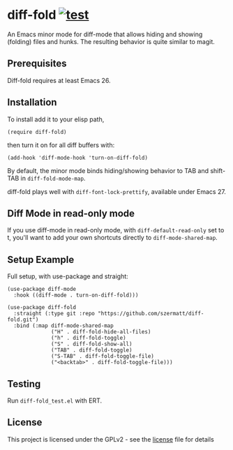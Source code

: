 # diff-fold  [![test](https://github.com/szermatt/diff-fold/workflows/test/badge.svg)](https://github.com/szermatt/diff-fold/actions)

An Emacs minor mode for diff-mode that allows hiding and showing
(folding) files and hunks. The resulting behavior is quite similar to
magit.

## Prerequisites

Diff-fold requires at least Emacs 26.

## Installation

To install add it to your elisp path,
```
(require diff-fold)
```
then turn it on for all diff buffers with:
```
(add-hook 'diff-mode-hook 'turn-on-diff-fold)
```

By default, the minor mode binds hiding/showing behavior to TAB
and shift-TAB in `diff-fold-mode-map`.

diff-fold plays well with `diff-font-lock-prettify`, available under
Emacs 27.

## Diff Mode in read-only mode

If you use diff-mode in read-only mode, with `diff-default-read-only`
set to t, you'll want to add your own shortcuts directly to
`diff-mode-shared-map`.

## Setup Example

Full setup, with use-package and straight:

```elisp
(use-package diff-mode
  :hook ((diff-mode . turn-on-diff-fold)))

(use-package diff-fold
  :straight (:type git :repo "https://github.com/szermatt/diff-fold.git")
  :bind (:map diff-mode-shared-map
              ("H" . diff-fold-hide-all-files)
              ("h" . diff-fold-toggle)
              ("S" . diff-fold-show-all)
              ("TAB" . diff-fold-toggle)
              ("S-TAB" . diff-fold-toggle-file)
              ("<backtab>" . diff-fold-toggle-file)))
```

## Testing

Run `diff-fold_test.el` with ERT.

## License

This project is licensed under the GPLv2 - see the [license](license) file for details
